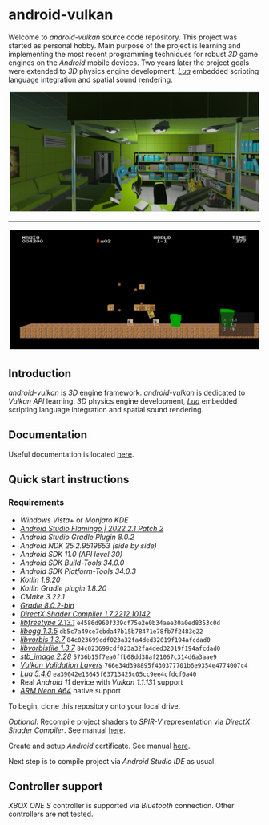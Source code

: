 # android-vulkan

Welcome to _android-vulkan_ source code repository. This project was started as personal hobby. Main purpose of the project is learning and implementing the most recent programming techniques for robust _3D_ game engines on the _Android_ mobile devices. Two years later the project goals were extended to _3D_ physics engine development, [_Lua_](https://en.wikipedia.org/wiki/Lua_(programming_language)) embedded scripting language integration and spatial sound rendering.

<img src="./docs/images/preview.png"/>

---

<img src="./docs/images/preview-002.png"/>


## Introduction

_android-vulkan_ is _3D_ engine framework. _android-vulkan_ is dedicated to _Vulkan API_ learning, _3D_ physics engine development, [_Lua_](https://en.wikipedia.org/wiki/Lua_(programming_language)) embedded scripting language integration and spatial sound rendering.

## Documentation

Useful documentation is located [here](docs/documentation.md).

## Quick start instructions

### Requirements

* _Windows Vista_+ or _Monjaro KDE_
* [_Android Studio Flamingo | 2022.2.1 Patch 2_](https://developer.android.com/studio)
* _Android Studio Gradle Plugin 8.0.2_
* _Android NDK 25.2.9519653 (side by side)_
* _Android SDK 11.0 (API level 30)_
* _Android SDK Build-Tools 34.0.0_
* _Android SDK Platform-Tools 34.0.3_
* _Kotlin 1.8.20_
* _Kotlin Gradle plugin 1.8.20_
* _CMake 3.22.1_
* [_Gradle 8.0.2-bin_](https://services.gradle.org/distributions/)
* [_DirectX Shader Compiler 1.7.2212.10142_](https://github.com/microsoft/DirectXShaderCompiler)
* [_libfreetype 2.13.1_](https://gitlab.freedesktop.org/freetype/freetype) `e4586d960f339cf75e2e0b34aee30a0ed8353c0d`
* [_libogg 1.3.5_](https://gitlab.xiph.org/xiph/ogg) `db5c7a49ce7ebda47b15b78471e78fb7f2483e22`
* [_libvorbis 1.3.7_](https://gitlab.xiph.org/xiph/vorbis) `84c023699cdf023a32fa4ded32019f194afcdad0`
* [_libvorbisfile 1.3.7_](https://gitlab.xiph.org/xiph/vorbis) `84c023699cdf023a32fa4ded32019f194afcdad0`
* [_stb_image 2.28_](https://github.com/nothings/stb) `5736b15f7ea0ffb08dd38af21067c314d6a3aae9`
* [_Vulkan Validation Layers_](https://github.com/KhronosGroup/Vulkan-ValidationLayers) `766e34d398895f430377701b6e9354e4774007c4`
* [_Lua 5.4.6_](https://github.com/lua/lua) `ea39042e13645f63713425c05cc9ee4cfdcf0a40`
* Real _Android 11_ device with _Vulkan 1.1.131_ support
* [_ARM Neon A64_](https://developer.arm.com/architectures/instruction-sets/simd-isas/neon/neon-programmers-guide-for-armv8-a/introducing-neon-for-armv8-a) native support

To begin, clone this repository onto your local drive.

_Optional_: Recompile project shaders to _SPIR-V_ representation via _DirectX Shader Compiler_. See manual [here](docs/shader-compilation.md).

Create and setup _Android_ certificate. See manual [here](docs/release-build.md).

Next step is to compile project via _Android Studio IDE_ as usual.

## Controller support

_XBOX ONE S_ controller is supported via _Bluetooth_ connection. Other controllers are not tested.
